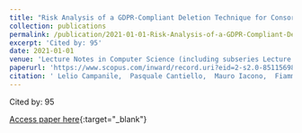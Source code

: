 ```yaml
---
title: "Risk Analysis of a GDPR-Compliant Deletion Technique for Consortium Blockchains Based on Pseudonymization"
collection: publications
permalink: /publication/2021-01-01-Risk-Analysis-of-a-GDPR-Compliant-Deletion-Technique-for-Consortium-Blockchains-Based-on-Pseudonymization
excerpt: 'Cited by: 95'
date: 2021-01-01
venue: 'Lecture Notes in Computer Science (including subseries Lecture Notes in Artificial Intelligence and Lecture Notes in Bioinformatics)'
paperurl: 'https://www.scopus.com/inward/record.uri?eid=2-s2.0-85115698960&doi=10.1007%2f978-3-030-87010-2_1&partnerID=40&md5=445c0e92ccab7722cfb6aa1c79f1802f'
citation: ' Lelio Campanile,  Pasquale Cantiello,  Mauro Iacono,  Fiammetta Marulli,  Michele Mastroianni, &quot;Risk Analysis of a GDPR-Compliant Deletion Technique for Consortium Blockchains Based on Pseudonymization.&quot; Lecture Notes in Computer Science (including subseries Lecture Notes in Artificial Intelligence and Lecture Notes in Bioinformatics), 2021.'
---
```

Cited by: 95

[Access paper here](https://www.scopus.com/inward/record.uri?eid=2-s2.0-85115698960&doi=10.1007%2f978-3-030-87010-2_1&partnerID=40&md5=445c0e92ccab7722cfb6aa1c79f1802f){:target="_blank"}

